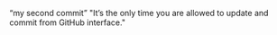 “my second commit” "It’s the only time you are allowed to update and commit from GitHub interface."
